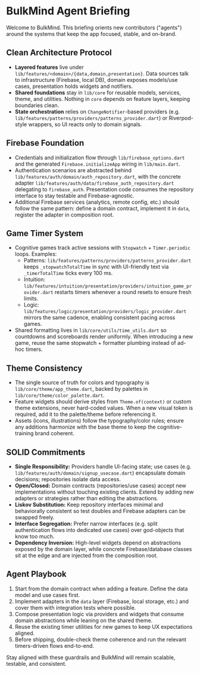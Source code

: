 # BulkMind Agent Briefing

Welcome to BulkMind. This briefing orients new contributors ("agents") around the systems that keep the app focused, stable, and on-brand.

## Clean Architecture Protocol
- **Layered features** live under `lib/features/<domain>/{data,domain,presentation}`. Data sources talk to infrastructure (Firebase, local DB), domain exposes models/use cases, presentation holds widgets and notifiers.
- **Shared foundations** stay in `lib/core` for reusable models, services, theme, and utilities. Nothing in `core` depends on feature layers, keeping boundaries clean.
- **State orchestration** relies on `ChangeNotifier`-based providers (e.g. `lib/features/patterns/providers/patterns_provider.dart`) or Riverpod-style wrappers, so UI reacts only to domain signals.

## Firebase Foundation
- Credentials and initialization flow through `lib/firebase_options.dart` and the generated `Firebase.initializeApp` wiring in `lib/main.dart`.
- Authentication scenarios are abstracted behind `lib/features/auth/domain/auth_repository.dart`, with the concrete adapter `lib/features/auth/data/firebase_auth_repository.dart` delegating to `firebase_auth`. Presentation code consumes the repository interface to stay testable and Firebase-agnostic.
- Additional Firebase services (analytics, remote config, etc.) should follow the same pattern: define a domain contract, implement it in `data`, register the adapter in composition root.

## Game Timer System
- Cognitive games track active sessions with `Stopwatch` + `Timer.periodic` loops. Examples:
  - Patterns: `lib/features/patterns/providers/patterns_provider.dart` keeps `_stopwatchTotalTime` in sync with UI-friendly text via `_timerTotalTime` ticks every 100 ms.
  - Intuition: `lib/features/intuition/presentation/providers/intuition_game_provider.dart` restarts timers whenever a round resets to ensure fresh limits.
  - Logic: `lib/features/logic/presentation/providers/logic_provider.dart` mirrors the same cadence, enabling consistent pacing across games.
- Shared formatting lives in `lib/core/utils/time_utils.dart` so countdowns and scoreboards render uniformly. When introducing a new game, reuse the same stopwatch + formatter plumbing instead of ad-hoc timers.

## Theme Consistency
- The single source of truth for colors and typography is `lib/core/theme/app_theme.dart`, backed by palettes in `lib/core/theme/color_palette.dart`.
- Feature widgets should derive styles from `Theme.of(context)` or custom theme extensions, never hard-coded values. When a new visual token is required, add it to the palette/theme before referencing it.
- Assets (icons, illustrations) follow the typography/color rules; ensure any additions harmonize with the base theme to keep the cognitive-training brand coherent.

## SOLID Commitments
- **Single Responsibility:** Providers handle UI-facing state; use cases (e.g. `lib/features/auth/domain/signup_usecase.dart`) encapsulate domain decisions; repositories isolate data access.
- **Open/Closed:** Domain contracts (repositories/use cases) accept new implementations without touching existing clients. Extend by adding new adapters or strategies rather than editing the abstractions.
- **Liskov Substitution:** Keep repository interfaces minimal and behaviorally consistent so test doubles and Firebase adapters can be swapped freely.
- **Interface Segregation:** Prefer narrow interfaces (e.g. split authentication flows into dedicated use cases) over god-objects that know too much.
- **Dependency Inversion:** High-level widgets depend on abstractions exposed by the domain layer, while concrete Firebase/database classes sit at the edge and are injected from the composition root.

## Agent Playbook
1. Start from the domain contract when adding a feature. Define the data model and use cases first.
2. Implement adapters in the `data` layer (Firebase, local storage, etc.) and cover them with integration tests where possible.
3. Compose presentation logic via providers and widgets that consume domain abstractions while leaning on the shared theme.
4. Reuse the existing timer utilities for new games to keep UX expectations aligned.
5. Before shipping, double-check theme coherence and run the relevant timers-driven flows end-to-end.

Stay aligned with these guardrails and BulkMind will remain scalable, testable, and consistent.
